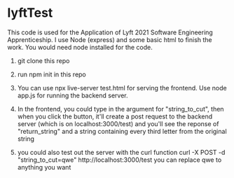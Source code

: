 # lyftTest
This code is used for the Application of Lyft 2021 Software Engineering Apprenticeship. I use Node (express) and some basic html to finish the work.
You would need node installed for the code.

1. git clone this repo

2. run npm init in this repo

3. You can use npx live-server test.html for serving the frontend. Use node app.js for running the backend server.

4. In the frontend, you could type in the argument for "string_to_cut", then when you click the button, it'll create a post request to the backend server
(which is on localhost:3000/test) and you'll see the reponse of "return_string" and a string containing every third letter from the original string

5. you could also test out the server with the curl function
curl -X POST -d "string_to_cut=qwe"  http://localhost:3000/test 
you can replace qwe to anything you want
